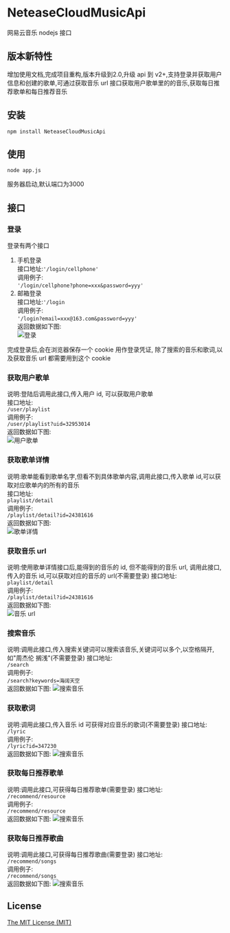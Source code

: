 # NeteaseCloudMusicApi
网易云音乐 nodejs 接口


## 版本新特性  
增加使用文档,完成项目重构,版本升级到2.0,升级 api 到 v2+,支持登录并获取用户信息和创建的歌单,可通过获取音乐 url 接口获取用户歌单里的的音乐,获取每日推荐歌单和每日推荐音乐

## 安装  
``` shell
npm install NeteaseCloudMusicApi
```
## 使用
``` shell
node app.js 
```

服务器启动,默认端口为3000


## 接口

### 登录
登录有两个接口
1. 手机登录  
接口地址:`'/login/cellphone'`  
调用例子:  
`'/login/cellphone?phone=xxx&password=yyy'`
2. 邮箱登录  
接口地址:`'/login`  
调用例子:  
`'/login?email=xxx@163.com&password=yyy'`  
返回数据如下图:  
![登录](https://raw.githubusercontent.com/Binaryify/NeteaseCloudMusicApi/master/static/%E7%99%BB%E5%BD%95.png)



完成登录后,会在浏览器保存一个 cookie 用作登录凭证, 除了搜索的音乐和歌词,以及获取音乐 url 都需要用到这个 cookie

### 获取用户歌单
说明:登陆后调用此接口,传入用户 id, 可以获取用户歌单  
接口地址:  
`/user/playlist`  
调用例子:  
`/user/playlist?uid=32953014`  
返回数据如下图:  
![用户歌单](https://raw.githubusercontent.com/Binaryify/NeteaseCloudMusicApi/master/static/%E7%94%A8%E6%88%B7%E6%AD%8C%E5%8D%95.png)

### 获取歌单详情  
说明:歌单能看到歌单名字,但看不到具体歌单内容,调用此接口,传入歌单 id,可以获取对应歌单内的所有的音乐  
接口地址:  
`playlist/detail`  
调用例子:  
`/playlist/detail?id=24381616`  
返回数据如下图:  
![歌单详情](https://raw.githubusercontent.com/Binaryify/NeteaseCloudMusicApi/master/static/%E6%AD%8C%E5%8D%95%E8%AF%A6%E6%83%85.png)

### 获取音乐 url
说明:使用歌单详情接口后,能得到的音乐的 id, 但不能得到的音乐 url, 调用此接口,传入的音乐 id,可以获取对应的音乐的 url(不需要登录)
接口地址:  
`playlist/detail`  
调用例子:  
`/playlist/detail?id=24381616`  
返回数据如下图:  
![音乐 url](https://raw.githubusercontent.com/Binaryify/NeteaseCloudMusicApi/master/static/%E9%9F%B3%E4%B9%90%20url.png)

### 搜索音乐
说明:调用此接口,传入搜索关键词可以搜索该音乐,关键词可以多个,以空格隔开,如"周杰伦 搁浅"(不需要登录)
接口地址:  
`/search`  
调用例子:  
`/search?keywords=海阔天空`  
返回数据如下图: 
![搜索音乐](https://raw.githubusercontent.com/Binaryify/NeteaseCloudMusicApi/master/static/%E6%90%9C%E7%B4%A2.png)

### 获取歌词
说明:调用此接口,传入音乐 id 可获得对应音乐的歌词(不需要登录)
接口地址:  
`/lyric`  
调用例子:  
`/lyric?id=347230`  
返回数据如下图: 
![搜索音乐](https://raw.githubusercontent.com/Binaryify/NeteaseCloudMusicApi/master/static/%E6%AD%8C%E8%AF%8D.png)

### 获取每日推荐歌单
说明:调用此接口,可获得每日推荐歌单(需要登录)
接口地址:  
`/recommend/resource`  
调用例子:  
`/recommend/resource`  
返回数据如下图: 
![搜索音乐](https://raw.githubusercontent.com/Binaryify/NeteaseCloudMusicApi/master/static/%E6%8E%A8%E8%8D%90%E6%AD%8C%E5%8D%95.png)
### 获取每日推荐歌曲
说明:调用此接口,可获得每日推荐歌曲(需要登录)
接口地址:  
`/recommend/songs`  
调用例子:  
`/recommend/songs`  
返回数据如下图: 
![搜索音乐](https://raw.githubusercontent.com/Binaryify/NeteaseCloudMusicApi/master/static/%E6%8E%A8%E8%8D%90%E6%AD%8C%E6%9B%B2.png)


## License
[The MIT License (MIT)](LICENSE)
